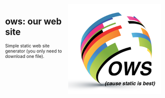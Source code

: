 <img align=right width=300 src="docs/img/ows.png">

# ows: our web site

Simple static web site generator (you only need to download one file).
